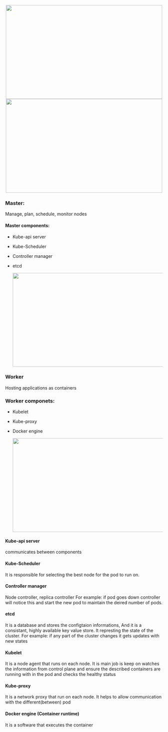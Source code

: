 <p align="center">
<img src="https://github.com/mahimanew/Kubernates/assets/24412769/2935e708-4d14-4ee0-b449-60b4b2a8871f" align="center" width="500" height="300">

  
<img src="https://github.com/mahimanew/Kubernates/assets/24412769/b8787df4-7d30-4c9d-b64e-332941fbab5f" align="center" width="500" height="300">
 </p> 




### Master:
Manage, plan, schedule, monitor nodes

#### Master components:
- Kube-api server
- Kube-Scheduler
- Controller manager
- etcd

  <p align="center">
    <img src="https://github.com/mahimanew/Kubernates/assets/24412769/8061e36c-9b91-4859-9db2-76aa2e35bc62" align="center" width="500" height="300">
 </p> 



### Worker
Hosting applications as containers

### Worker componets:
- Kubelet
- Kube-proxy
- Docker engine

  <p align="center">
    <img src="https://github.com/mahimanew/Kubernates/assets/24412769/9ab70e59-7624-4967-905b-cfe4685bbd71" align="center" width="500" height="300">
 </p> 
  
#### Kube-api server
communicates between components

#### Kube-Scheduler
It is responsible for selecting the best node for the pod to run on.

#### Controller manager
Node controller, replica controller
For example: if pod goes down controller will notice this and start the new pod to maintain the deired number of pods.

#### etcd
It is a database and stores the configtaion informations, And  it is a consistant, highly available key value store.
It represting the state of the cluster.
For example: if any part of the cluster changes it gets updates with new states

#### Kubelet
It is a node agent that runs on each node. 
It is main job is keep on watches the information from control plane and ensure the described containers are running with in the pod and checks the healthy status

#### Kube-proxy 
It is a network proxy that run on each node.
It helps to allow communication with the different(between) pod

#### Docker engine (Container runtime)
It is a software that executes the container 


